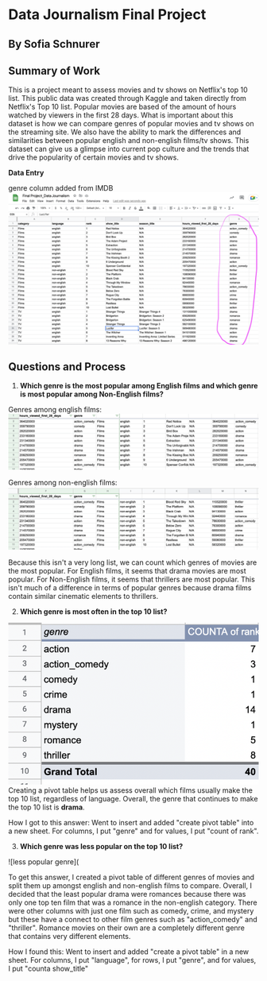 # Data Journalism Final Project
## By Sofia Schnurer

## **Summary of Work**

This is a project meant to assess movies and tv shows on Netflix's top 10 list. This public data was created through Kaggle and taken directly from Netflix's Top 10 list. Popular movies are based of the amount of hours watched by viewers in the first 28 days. What is important about this dataset is how we can compare genres of popular movies and tv shows on the streaming site. We also have the ability to mark the differences and similarities between popular english and non-english films/tv shows. This dataset can give us a glimpse into current pop culture and the trends that drive the popularity of certain movies and tv shows. 

**Data Entry**

genre column added from IMDB
![data google sheets](https://github.com/sofia-sch24/Data-Journalism-Final-Project/blob/5c1a19506c30ef1c8a3dfc149be32733d1536d7b/data%20netflix.png)

## Questions and Process
1. **Which genre is the most popular among English films and which genre is most popular among Non-English films?**

Genres among english films:
![english films genre](https://github.com/sofia-sch24/Data-Journalism-Final-Project/blob/5539ad8aa98a4f0722b3999819bf21a16abc4c22/fav%20genre%20among%20english%20movies.png)

Genres among non-english films: 
![non english films genre](https://github.com/sofia-sch24/Data-Journalism-Final-Project/blob/edd2ab95dc22d2c34f48da5509d1a9f6053ee609/fav%20genre%20among%20non-english%20movies.png)

Because this isn't a very long list, we can count which genres of movies are the most popular. For English films, it seems that drama movies are most popular. For Non-English films, it seems that thrillers are most popular. This isn't much of a difference in terms of popular genres because drama films contain similar cinematic elements to thrillers. 


2. **Which genre is most often in the top 10 list?**

![how many genre](https://github.com/sofia-sch24/Data-Journalism-Final-Project/blob/64d755731f1fb03ff4f14231d1a8ffe06f64f155/how%20many%20genre.png)
Creating a pivot table helps us assess overall which films usually make the top 10 list, regardless of language. Overall, the genre that continues to make the top 10 list is **drama**. 

How I got to this answer: 
Went to insert and added "create pivot table" into a new sheet. For columns, I put "genre" and for values, I put "count of rank". 

3. **Which genre was less popular on the top 10 list?**

![less popular genre](

To get this answer, I created a pivot table of different genres of movies and split them up amongst english and non-english films to compare. Overall, I decided that the least popular drama were romances because there was only one top ten film that was a romance in the non-english category. There were other columns with just one film such as comedy, crime, and mystery but these have a connect to other film genres such as "action_comedy" and "thriller". Romance movies on their own are a completely different genre that contains very different elements. 

How I found this: 
Went to insert and added "create a pivot table" in a new sheet. For columns, I put "language", for rows, I put "genre", and for values, I put "counta show_title"
